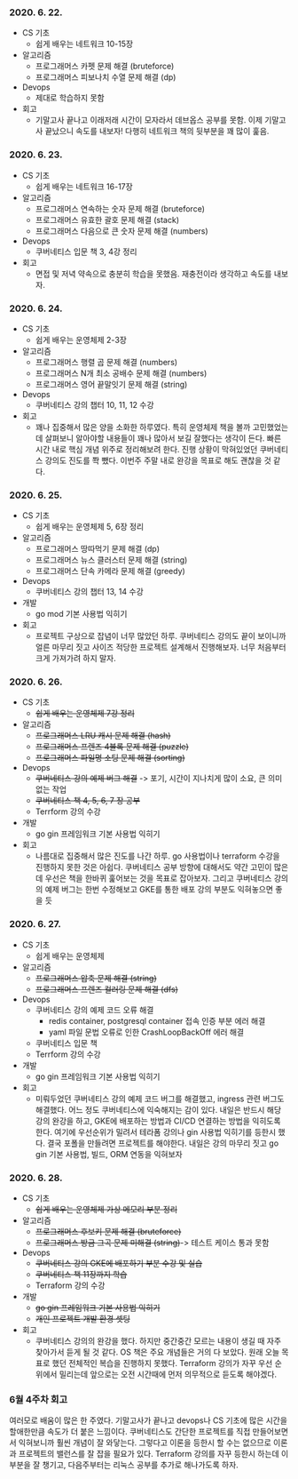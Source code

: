### 2020. 6. 22.
- CS 기초
    - 쉽게 배우는 네트워크 10-15장
- 알고리즘
    - 프로그래머스 카펫 문제 해결 (bruteforce)
    - 프로그래머스 피보나치 수열 문제 해결 (dp)
- Devops
    - 제대로 학습하지 못함
- 회고
    - 기말고사 끝나고 이래저래 시간이 모자라서 데브옵스 공부를 못함. 이제 기말고사 끝났으니 속도를 내보자! 다행히 네트워크 책의 뒷부분을 꽤 많이 훑음.

### 2020. 6. 23.
- CS 기초
    - 쉽게 배우는 네트워크 16-17장
- 알고리즘
    - 프로그래머스 연속하는 숫자 문제 해결 (bruteforce)
    - 프로그래머스 유효한 괄호 문제 해결 (stack)
    - 프로그래머스 다음으로 큰 숫자 문제 해결 (numbers)
- Devops
    - 쿠버네티스 입문 책 3, 4강 정리
- 회고
    - 면접 및 저녁 약속으로 충분히 학습을 못했음. 재충전이라 생각하고 속도를 내보자.

### 2020. 6. 24.
- CS 기초
    - 쉽게 배우는 운영체제 2-3장
- 알고리즘
    - 프로그래머스 행렬 곱 문제 해결 (numbers)
    - 프로그래머스 N개 최소 공배수 문제 해결 (numbers)
    - 프로그래머스 영어 끝말잇기 문제 해결 (string)
- Devops
    - 쿠버네티스 강의 챕터 10, 11, 12 수강
- 회고
    - 꽤나 집중해서 많은 양을 소화한 하루였다. 특히 운영체제 책을 볼까 고민했었는데 살펴보니 알아야할 내용들이 꽤나 많아서 보길 잘했다는 생각이 든다. 빠른 시간 내로 핵심 개념 위주로 정리해보려 한다. 진행 상황이 막혀있었던 쿠버네티스 강의도 진도를 쫙 뺐다. 이번주 주말 내로 완강을 목표로 해도 괜찮을 것 같다.

### 2020. 6. 25.
- CS 기초
    - 쉽게 배우는 운영체제 5, 6장 정리
- 알고리즘
    - 프로그래머스 땅따먹기 문제 해결 (dp)
    - 프로그래머스 뉴스 클러스터 문제 해결 (string)
    - 프로그래머스 단속 카메라 문제 해결 (greedy)
- Devops
    - 쿠버네티스 강의 챕터 13, 14 수강
- 개발
    - go mod 기본 사용법 익히기
- 회고
    - 프로젝트 구상으로 잡념이 너무 많았던 하루. 쿠버네티스 강의도 끝이 보이니까 얼른 마무리 짓고 사이즈 적당한 프로젝트 설계해서 진행해보자. 너무 처음부터 크게 가져가려 하지 말자.

### 2020. 6. 26.
- CS 기초
    - ~~쉽게 배우는 운영체제 7강 정리~~
- 알고리즘
    - ~~프로그래머스 LRU 캐시 문제 해결 (hash)~~
    - ~~프로그래머스 프렌즈 4블록 문제 해결 (puzzle)~~
    - ~~프로그래머스 파일명 소팅 문제 해결 (sorting)~~
- Devops
    - ~~쿠버네티스 강의 예제 버그 해결~~ -> 포기, 시간이 지나치게 많이 소요, 큰 의미 없는 작업
    - ~~쿠버네티스 책 4, 5, 6, 7 장 공부~~
    - Terrform 강의 수강
- 개발
    - go gin 프레임워크 기본 사용법 익히기
- 회고
    - 나름대로 집중해서 많은 진도를 나간 하루. go 사용법이나 terraform 수강을 진행하지 못한 것은 아쉽다. 쿠버네티스 공부 방향에 대해서도 약간 고민이 많은데 우선은 책을 한바퀴 훑어보는 것을 목표로 잡아보자. 그리고 쿠버네티스 강의의 예제 버그는 한번 수정해보고 GKE를 통한 배포 강의 부분도 익혀놓으면 좋을 듯

### 2020. 6. 27.
- CS 기초
    - 쉽게 배우는 운영체제
- 알고리즘
    - ~~프로그래머스 압축 문제 해결 (string)~~
    - ~~프로그래머스 프렌즈 컬러링 문제 해결 (dfs)~~
- Devops
    - 쿠버네티스 강의 예제 코드 오류 해결
        - redis container, postgresql container 접속 인증 부분 에러 해결
        - yaml 파일 문법 오류로 인한 CrashLoopBackOff 에러 해결
    - 쿠버네티스 입문 책
    - Terrform 강의 수강
- 개발
    - go gin 프레임워크 기본 사용법 익히기
- 회고
    - 미뤄두었던 쿠버네티스 강의 예제 코드 버그를 해결했고, ingress 관련 버그도 해결했다. 어느 정도 쿠버네티스에 익숙해지는 감이 있다. 내일은 반드시 해당 강의 완강을 하고, GKE에 배포하는 방법과 CI/CD 연결하는 방법을 익히도록 한다. 여기에 우선순위가 밀려서 테라폼 강의나 gin 사용법 익히기를 등한시 했다. 결국 포폴을 만들려면 프로젝트를 해야한다. 내일은 강의 마무리 짓고 go gin 기본 사용법, 빌드, ORM 연동을 익혀보자


### 2020. 6. 28.
- CS 기초
    - ~~쉽게 배우는 운영체제 가상 메모리 부분 정리~~
- 알고리즘
    - ~~프로그래머스 후보키 문제 해결 (bruteforce)~~
    - ~~프로그래머스 방금 그곡 문제 미해결 (string)~~-> 테스트 케이스 통과 못함
- Devops
    - ~~쿠버네티스 강의 GKE에 배포하기 부분 수강 및 실습~~
    - ~~쿠버네티스 책 11장까지 학습~~
    - Terraform 강의 수강
- 개발
    - ~~go gin 프레임워크 기본 사용법 익히기~~
    - ~~개인 프로젝트 개발 환경 셋팅~~
- 회고
    - 쿠버네티스 강의의 완강을 했다. 하지만 중간중간 모르는 내용이 생길 때 자주 찾아가서 듣게 될 것 같다. OS 책은 주요 개념들은 거의 다 보았다. 원래 오늘 목표로 했던 전체적인 복습을 진행하지 못했다. Terraform 강의가 자꾸 우선 순위에서 밀리는데 앞으로는 오전 시간때에 먼저 의무적으로 듣도록 해야겠다.

### 6월 4주차 회고
여러모로 배움이 많은 한 주였다. 기말고사가 끝나고 devops나 CS 기초에 많은 시간을 할애한만큼 속도가 더 붙은 느낌이다. 쿠버네티스도 간단한 프로젝트를 직접 만들어보면서 익혀보니까 훨씬 개념이 잘 와닿는다. 그렇다고 이론을 등한시 할 수는 없으므로 이론과 프로젝트의 밸런스를 잘 잡을 필요가 있다. Terraform 강의를 자꾸 등한시 하는데 이 부분을 잘 챙기고, 다음주부터는 리눅스 공부를 추가로 해나가도록 하자.

